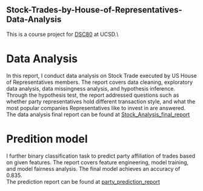## Stock-Trades-by-House-of-Representatives-Data-Analysis
This is a course project for [DSC80](https://catalog.ucsd.edu/courses/DSC.html) at UCSD.\

# Data Analysis
In this report, I conduct data analysis on Stock Trade executed by US House of Representatives members. The report covers data cleaning, exploratory data analysis, data missingness analysis, and hypothesis inference. Through the hypothesis test, the report addressed questions such as whether party representatives hold different transaction style, and what the most popular companies Representatives like to invest in are answered. \
The data analysis final report can be found at [Stock_Analysis_final_report](Stock_Analysis_final_report.ipynb)

# Predition model
I further binary classification task to predict party affiliation of trades based on given features. The report covers feature engineering, model training, and model fairness analysis. The final model achieves an accuracy of 0.835.\
The prediction report can be found at [party_prediction_report](party_prediction_report.ipynb)

